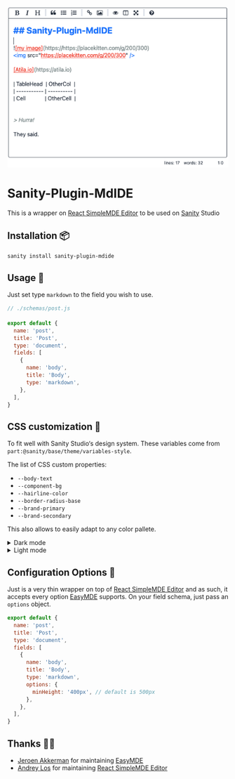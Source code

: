 <div align="center">
 <img src="./mdide.png" />
</div>

# Sanity-Plugin-MdIDE

This is a wrapper on [React SimpleMDE Editor](https://github.com/RIP21/react-simplemde-editor) to be used on [Sanity](https://www.sanity.io/) Studio

## Installation 📦

```
sanity install sanity-plugin-mdide
```

## Usage 🚀

Just set type `markdown` to the field you wish to use.

```js
// ./schemas/post.js

export default {
  name: 'post',
  title: 'Post',
  type: 'document',
  fields: [
    {
      name: 'body',
      title: 'Body',
      type: 'markdown',
    },
  ],
}
```

## CSS customization 🎨

To fit well with Sanity Studio‘s design system. These variables come from `part:@sanity/base/theme/variables-style`.

The list of CSS custom properties:

- `--body-text`
- `--component-bg`
- `--hairline-color`
- `--border-radius-base`
- `--brand-primary`
- `--brand-secondary`

This also allows to easily adapt to any color pallete.

<details>
  <summary>Dark mode</summary>
  <img src="./mdide-dark.png" alt="screenshot of Sanity-Plugin-MDIDE with dark colour palette">
</details>

<details>
  <summary>Light mode</summary>
  <img src="./mdide-light.png" alt="screenshot of Sanity-Plugin-MDIDE with dark colour palette">
</details>

## Configuration Options 🔧

Just is a very thin wrapper on top of [React SimpleMDE Editor](https://github.com/RIP21/react-simplemde-editor) and as such, it accepts every option [EasyMDE](https://github.com/Ionaru/easy-markdown-editor) supports. On your field schema, just pass an `options` object.

```js
export default {
  name: 'post',
  title: 'Post',
  type: 'document',
  fields: [
    {
      name: 'body',
      title: 'Body',
      type: 'markdown',
      options: {
        minHeight: '400px', // default is 500px
      },
    },
  ],
}
```

## Thanks 🙇‍♂️

- [Jeroen Akkerman](https://github.com/Ionaru) for maintaining [EasyMDE](https://github.com/Ionaru/easy-markdown-editor)
- [Andrey Los](https://github.com/RIP21) for maintaining [React SimpleMDE Editor](https://github.com/RIP21/react-simplemde-editor)
